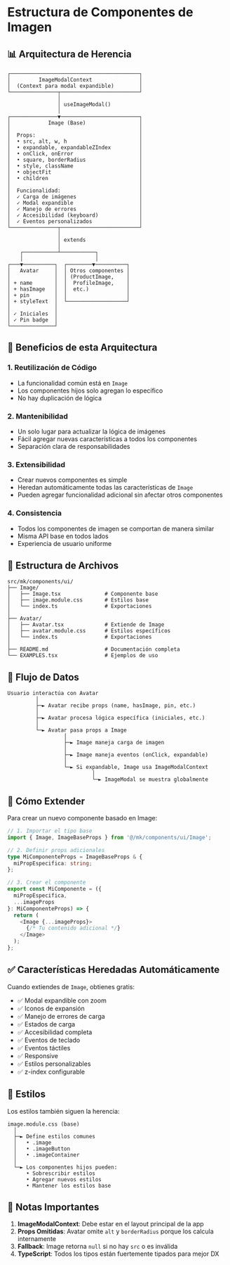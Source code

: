 # Estructura de Componentes de Imagen

## 📊 Arquitectura de Herencia

```
┌─────────────────────────────────────────┐
│         ImageModalContext               │
│  (Context para modal expandible)        │
└───────────────┬─────────────────────────┘
                │
                │ useImageModal()
                │
┌───────────────▼─────────────────────────┐
│            Image (Base)                 │
│                                         │
│  Props:                                 │
│  • src, alt, w, h                       │
│  • expandable, expandableZIndex         │
│  • onClick, onError                     │
│  • square, borderRadius                 │
│  • style, className                     │
│  • objectFit                            │
│  • children                             │
│                                         │
│  Funcionalidad:                         │
│  ✓ Carga de imágenes                    │
│  ✓ Modal expandible                     │
│  ✓ Manejo de errores                    │
│  ✓ Accesibilidad (keyboard)             │
│  ✓ Eventos personalizados               │
└───────────────┬─────────────────────────┘
                │
                │ extends
                │
    ┌───────────┴───────────┐
    │                       │
┌───▼──────────┐  ┌────────▼──────────┐
│   Avatar     │  │ Otros componentes │
│              │  │ (ProductImage,    │
│ + name       │  │  ProfileImage,    │
│ + hasImage   │  │  etc.)            │
│ + pin        │  │                   │
│ + styleText  │  └───────────────────┘
│              │
│ ✓ Iniciales  │
│ ✓ Pin badge  │
└──────────────┘
```

## 🎯 Beneficios de esta Arquitectura

### 1. **Reutilización de Código**
- La funcionalidad común está en `Image`
- Los componentes hijos solo agregan lo específico
- No hay duplicación de lógica

### 2. **Mantenibilidad**
- Un solo lugar para actualizar la lógica de imágenes
- Fácil agregar nuevas características a todos los componentes
- Separación clara de responsabilidades

### 3. **Extensibilidad**
- Crear nuevos componentes es simple
- Heredan automáticamente todas las características de `Image`
- Pueden agregar funcionalidad adicional sin afectar otros componentes

### 4. **Consistencia**
- Todos los componentes de imagen se comportan de manera similar
- Misma API base en todos lados
- Experiencia de usuario uniforme

## 📁 Estructura de Archivos

```
src/mk/components/ui/
├── Image/
│   ├── Image.tsx              # Componente base
│   ├── image.module.css       # Estilos base
│   └── index.ts               # Exportaciones
│
├── Avatar/
│   ├── Avatar.tsx             # Extiende de Image
│   ├── avatar.module.css      # Estilos específicos
│   └── index.ts               # Exportaciones
│
├── README.md                  # Documentación completa
└── EXAMPLES.tsx               # Ejemplos de uso
```

## 🔄 Flujo de Datos

```
Usuario interactúa con Avatar
         │
         ├─► Avatar recibe props (name, hasImage, pin, etc.)
         │
         ├─► Avatar procesa lógica específica (iniciales, etc.)
         │
         └─► Avatar pasa props a Image
                  │
                  ├─► Image maneja carga de imagen
                  │
                  ├─► Image maneja eventos (onClick, expandable)
                  │
                  └─► Si expandable, Image usa ImageModalContext
                           │
                           └─► ImageModal se muestra globalmente
```

## 🚀 Cómo Extender

Para crear un nuevo componente basado en Image:

```typescript
// 1. Importar el tipo base
import { Image, ImageBaseProps } from '@/mk/components/ui/Image';

// 2. Definir props adicionales
type MiComponenteProps = ImageBaseProps & {
  miPropEspecifica: string;
};

// 3. Crear el componente
export const MiComponente = ({
  miPropEspecifica,
  ...imageProps
}: MiComponenteProps) => {
  return (
    <Image {...imageProps}>
      {/* Tu contenido adicional */}
    </Image>
  );
};
```

## ✅ Características Heredadas Automáticamente

Cuando extiendes de `Image`, obtienes gratis:

- ✅ Modal expandible con zoom
- ✅ Iconos de expansión
- ✅ Manejo de errores de carga
- ✅ Estados de carga
- ✅ Accesibilidad completa
- ✅ Eventos de teclado
- ✅ Eventos táctiles
- ✅ Responsive
- ✅ Estilos personalizables
- ✅ z-index configurable

## 🎨 Estilos

Los estilos también siguen la herencia:

```
image.module.css (base)
  │
  ├─► Define estilos comunes
  │   • .image
  │   • .imageButton
  │   • .imageContainer
  │
  └─► Los componentes hijos pueden:
      • Sobrescribir estilos
      • Agregar nuevos estilos
      • Mantener los estilos base
```

## 📝 Notas Importantes

1. **ImageModalContext**: Debe estar en el layout principal de la app
2. **Props Omitidas**: Avatar omite `alt` y `borderRadius` porque los calcula internamente
3. **Fallback**: Image retorna `null` si no hay `src` o es inválida
4. **TypeScript**: Todos los tipos están fuertemente tipados para mejor DX
